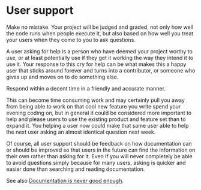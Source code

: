 # User support

Make no mistake. Your project will be judged and graded, not only how well the
code runs when people execute it, but also based on how well you treat your
users when they come to you to ask questions.

A user asking for help is a person who have deemed your project worthy to use,
or at least potentially use if they get it working the way they intend it to
use it. Your response to this cry for help can be what makes this a happy user
that sticks around forever and turns into a contributor, or someone who gives
up and moves on to do something else.

Respond within a decent time in a friendly and accurate manner.

This can become time consuming work and may certainly pull you away from being
able to work on that cool new feature you write spend your evening coding on, but
in general it could be considered more important to help and please users
to use the existing product and feature set than to expand it. You helping a
user now could make that same user able to help the next user asking an almost
identical question next week.

Of course, all user support should be feedback on how documentation can or
should be improved so that users in the future can find the information on
their own rather than asking for it. Even if you will never completely be able
to avoid questions simply because for many users, asking is quicker and easier
done than searching and reading documentation.

See also [Documentation is never good enough](../project/docs.md).
